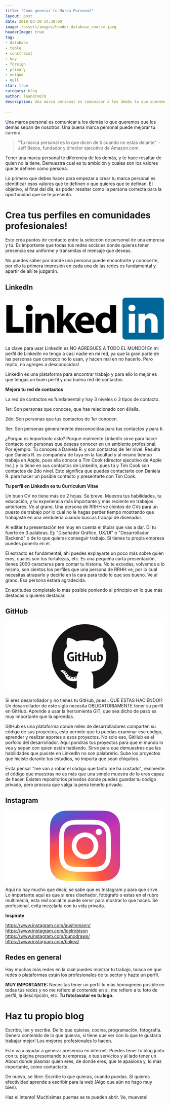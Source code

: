 ```yaml
---
title: "Como generar tu Marca Personal"
layout: post
date: 2018-03-30 14:30:00
image: /assets/images/header_database_course.jpeg
headerImage: true
tag:
- database
- table
- constraint
- key
- foreign
- primary
- unique
- null
star: true
category: blog
author: leandro070
description: Una marca personal es comunicar a los demás lo que queremos que los demás sepan de nosotros.

---
```


Una marca personal es comunicar a los demás lo que queremos que los demás sepan de nosotros. Una buena marca personal puede mejorar tu carrera.


> "Tu marca personal es lo que dicen de ti cuando no estás delante" - Jeff Bezos, fundador y director ejecutivo de Amazon.com.

Tener una marca personal te diferencia de los demás, y te hace resaltar de quien no la tiene. Demuestra cual es tu ambición y cuales son los valores que te definen como persona.

Lo primero que debes hacer para empezar a crear tu marca personal es identificar esos valores que te definen o que quieres que te definan. El objetivo, al final del día, es poder resaltar como la persona correcta para la oportunidad que se te presenta.

# Crea tus perfiles en comunidades profesionales!

Esto crea puntos de contacto entre la seleccón de personal de una empresa y tú. Es importante que todas tus redes sociales donde quieras tener presencia sea uniforme y transmitas el mensaje que deseas.

No puedes saber por donde una persona puede encontrarte y conocerte, por ello la primera impresión en cada una de las redes es fundamental y apartir de allí te juzgarán.

## LinkedIn

![Markdowm Image][1]

La clave para usar LinkedIn es NO AGREGUES  A TODO EL MUNDO! En mi perfil de LinkedIn no tengo a casi nadie en mi red, ya que la gran parte de las personas que conozco no lo usan, y hacen mal en no hacerlo. Pero repito, no agreges a desconocidos! 

LinkedIn es una plataforma para encontrar trabajo y para ello lo mejor es que tengas un buen perfil y una buena red de contactos

**Mejora tu red de contactos**

La red de contactos es fundamental y hay 3 niveles o 3 tipos de contacto.

1er: Son personas que conoces, que has relacionado con él/ella.

2do: Son personas que tus contactos de 1er conocen.

3er: Son personas generalmente desconocidas para tus contactos y para ti.

*¿Porque es importante esto?* Porque realmente LinkedIn sirve para hacer contacto con personas que deseas conocer en un ambiente profesional. Por ejemplo: Tu conoces a Daniela R. y son contactos de 1er nivel. Resulta que Daniela R. es compañera de tuya en la facultad y al mismo tiempo trabaja en Apple, pues ella conoce a Tim Cook (director ejecutivo de Apple Inc.) y lo tiene en sus contactos de LinkedIn, pues tú y Tim Cook son contactos de 2do nivel. Esto significa que puedes contactarte con Daniela R. para hacer un posible contacto y presentarte con Tim Cook.

**Tu perfil en LinkedIn es tu Curriculum Vitae**

Un buen CV no tiene más de 2 hojas. Se breve. Muestra tus habilidades, tu educación, y tu experiencia más importante y más reciente en trabajos anteriores. Ve al grano. Una persona de RRHH ve cientos de CVs para un puesto de trabajo por lo cual no le hagas perder tiempo mostrando que trabajaste en una verdulería cuando buscas trabajo de diseñador.

Al editar tu presentación ten muy en cuenta el titular que vas a dar. Dí tu fuerte en 3 palabras. Ej: "Diseñador Gráfico, UX/UI" o "Desarrollador Backend" o de lo que quieras conseguir trabajo. Si tienes tu propia empresa puedes ponerlo en él.

El extracto es fundamental, ahi puedes explayarte un poco más sobre quien eres, cuales son tus fortalezas, etc. Es una pequeña carta presentación, tienes 2000 caracteres para contar tu historia. No te excedas, volvemos a lo mismo, son cientos los perfiles que una persona de RRHH ve, por lo cual necesitas atraparlo y decirle en la cara para todo lo que sos bueno. Ve al grano. Esa persona estará agradecida.

En aptitudes completalo lo más posible poniendo al principio en lo que más destacas o quieres destacar.

## GitHub

![Markdowm Image][2]

Si eres desarrollador y no tienes tu GitHub, pues.. QUE ESTAS HACIENDO!? Un desarrollador de este siglo necesita OBLIGATORIAMENTE tener su perfil en GitHub. Aprende a usar la herramienta GIT, que sea dicho de paso es muy importante que la aprendas.

GitHub es una plataforma donde miles de desarrolladores comparten su código de sus proyectos, esto permite que tu puedas examinar ese código, aprender y realizar aportes a esos proyectos. No solo eso, GitHub es el porfolio del desarrollador. Aquí pondras tus proyectos para que el mundo lo vea y sepan con quien están hablando. Sirve para que demuestres que las habilidades que pusiste en LinkedIn no son palabrerío. Sube los proyectos que hiciste durante tus estudios, no importa que sean chiquitos. 

Evita pensar "me van a robar el código que tanto me ha costado", realmente el código que muestras no es más que una simple muestra de lo eres capaz de hacer. Existen repositorios privados donde puedes guardar tu código privado, pero procura que valga la pena tenerlo privado.

## Instagram

![Markdowm Image][3]

Aquí no hay mucho que decir, se sabe que es Instagram y para que sirve. Lo importante aquí es que si eres diseñador, fotógrafo o estas en el rubro multimedia, esta red social te puede servir para mostrar lo que haces. Sé profesional, evita mezclarla con tu vida privada.

**Inspirate**

https://www.instagram.com/austinmann/
https://www.instagram.com/joelrobison
https://www.instagram.com/punodraws/
https://www.instagram.com/bakea/

## Redes en general

Hay muchas más redes en la cual puedes mostrar tu trabajo, busca en que redes o plataformas están los profesionales de tu sector y hazte un perfil.

**MUY IMPORTANTE:** Necesitas tener un perfil lo más homogeneo posible en todas tus redes y no me refiero al contenido en si, me refiero a tu foto de perfil, la descripción, etc. **Tu foto/avatar es tu logo**. 

# Haz tu propio blog

Escribe, lee y escribe. De lo que quieras, cocina, programación, fotografía. Genera contenido de lo que quieras, si tiene que ver con lo que te gustaría trabajar mejor! Los mejores profesionales lo hacen.

Esto va a ayudar a generar presencia en internet. Puedes tener tu blog junto con tu página presentando tu empresa, o tus servicios y al lado tener un About donde plasmar quien eres, de donde eres, que te apasiona y, lo más importante, como contactarte. 

De nuevo, se libre. Escribe lo que quieras, cuando puedas. Si quieres efectividad aprende a escribir para la web (Algo que aún no hago muy bien).

Haz el intento! Muchisimas puertas se te pueden abrir. Ve, muevete!

[1]: /assets/images/tips_marca_personal/linkedin.png
[2]: /assets/images/tips_marca_personal/github.jpg
[3]: /assets/images/tips_marca_personal/instagram.png